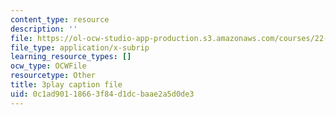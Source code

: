 ```yaml
---
content_type: resource
description: ''
file: https://ol-ocw-studio-app-production.s3.amazonaws.com/courses/22-15-essential-numerical-methods-fall-2014/0c1ad90118663f84d1dcbaae2a5d0de3_WUxImdA7k8E.srt
file_type: application/x-subrip
learning_resource_types: []
ocw_type: OCWFile
resourcetype: Other
title: 3play caption file
uid: 0c1ad901-1866-3f84-d1dc-baae2a5d0de3
---
```

